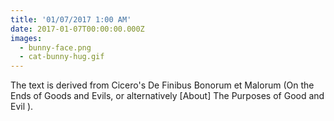 ```yaml
---
title: '01/07/2017 1:00 AM'
date: 2017-01-07T00:00:00.000Z
images:
  - bunny-face.png
  - cat-bunny-hug.gif
---
```

The text is derived from Cicero's De Finibus Bonorum et Malorum (On the Ends of Goods and Evils, or alternatively \[About] The Purposes of Good and Evil ).
